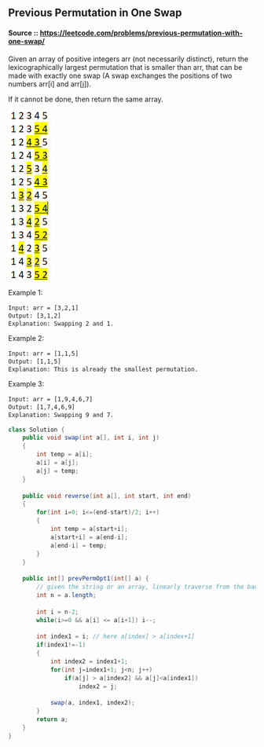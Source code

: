 ## Previous Permutation in One Swap

#### Source :: https://leetcode.com/problems/previous-permutation-with-one-swap/

Given an array of positive integers arr (not necessarily distinct), return the lexicographically largest permutation 
that is smaller than arr, that can be made with exactly one swap 
(A swap exchanges the positions of two numbers arr[i] and arr[j]).

 If it cannot be done, then return the same array.

 <img src="https://github.com/Akanksha-Singhal/ABC/blob/master/Uploads/Previous_Permutation_in_one_swap.PNG" width="94" height="346">

 Example 1:
```
Input: arr = [3,2,1]
Output: [3,1,2]
Explanation: Swapping 2 and 1.
```
Example 2:
```
Input: arr = [1,1,5]
Output: [1,1,5]
Explanation: This is already the smallest permutation.
```
Example 3:
```
Input: arr = [1,9,4,6,7]
Output: [1,7,4,6,9]
Explanation: Swapping 9 and 7.
```

```java
class Solution {
    public void swap(int a[], int i, int j)
    {
        int temp = a[i];
        a[i] = a[j];
        a[j] = temp;
    }
    
    public void reverse(int a[], int start, int end)
    {
        for(int i=0; i<=(end-start)/2; i++)
        {
            int temp = a[start+i];
            a[start+i] = a[end-i];
            a[end-i] = temp;
        }
    }
    
    public int[] prevPermOpt1(int[] a) {
        // given the string or an array, linearly traverse from the back
        int n = a.length;
        
        int i = n-2;
        while(i>=0 && a[i] <= a[i+1]) i--;
        
        int index1 = i; // here a[index] > a[index+1]
        if(index1!=-1)
        {
            int index2 = index1+1;
            for(int j=index1+1; j<n; j++)
                if(a[j] > a[index2] && a[j]<a[index1])
                    index2 = j;
                    
            swap(a, index1, index2);     
        }
        return a;
    }
}
```